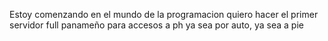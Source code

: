 Estoy comenzando en el mundo de la programacion quiero hacer el primer servidor full panameño para accesos a ph ya sea por auto, ya sea a pie
